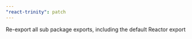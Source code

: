 ```yaml
---
"react-trinity": patch
---
```


Re-export all sub package exports, including the default Reactor export
